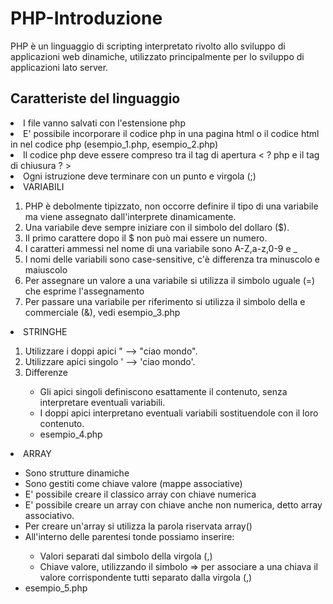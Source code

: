 # PHP-Introduzione
PHP è un linguaggio di scripting interpretato rivolto allo sviluppo di applicazioni web dinamiche, utilizzato principalmente per lo sviluppo di applicazioni lato server.</br>
<h2>Caratteriste del linguaggio</h2>
<li>I file vanno salvati con l'estensione php</li>
<li>E' possibile incorporare il codice php in una pagina html o il codice html in nel codice php (esempio_1.php, esempio_2.php)</li>
<li>Il codice php deve essere compreso tra il tag di apertura < ? php e il tag di chiusura ? ></li>
<li>Ogni istruzione deve terminare con un punto e virgola (;)</li>
<li>VARIABILI</li>
  <ol>
    <li>PHP è debolmente tipizzato, non occorre definire il tipo di una variabile ma viene assegnato dall'interprete dinamicamente.</li>
    <li>Una variabile deve sempre iniziare con il simbolo del dollaro ($).</li>
    <li>Il primo carattere dopo il $ non può mai essere un numero.</li>
    <li>I caratteri ammessi nel nome di una variabile sono A-Z,a-z,0-9 e _</li>
    <li>I nomi delle variabili sono case-sensitive, c'è differenza tra minuscolo e maiuscolo</li>
    <li>Per assegnare un valore a una variabile si utilizza il simbolo uguale (=) che esprime l'assegnamento</li>
    <li>Per passare una variabile per riferimento si utilizza il simbolo della e commerciale (&), vedi esempio_3.php</li>
  </ol>
<li>STRINGHE</li>
  <ol>
    <li>Utilizzare i doppi apici " --> "ciao mondo".</li>
    <li>Utilizzare apici singolo ' --> 'ciao mondo'.</li>
    <li>Differenze</li>
    <ul>
      <li>Gli apici singoli definiscono esattamente il contenuto, senza interpretare eventuali variabili.</li>
      <li>I doppi apici interpretano eventuali variabili sostituendole con il loro contenuto.</li>
      <li>esempio_4.php</li>
    </ul>
  </ol>
<li>ARRAY</li>
  <ul>
    <li>Sono strutture dinamiche</li>
    <li>Sono gestiti come chiave valore (mappe associative)</li>
    <li>E' possibile creare il classico array con chiave numerica</li>
    <li>E' possibile creare un array con chiave anche non numerica, detto array associativo.</li>
    <li>Per creare un'array si utilizza la parola riservata array()</li>
    <li>All'interno delle parentesi tonde possiamo inserire:</li>
      <ul>
        <li>Valori separati dal simbolo della virgola (,)</li>
        <li>Chiave valore, utilizzando il simbolo => per associare a una chiava il valore corrispondente tutti separato dalla virgola (,)</li>
      </ul>
    <li>esempio_5.php</li>
  </ul>
